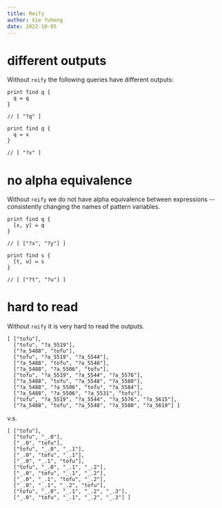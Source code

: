 ```yaml
---
title: Reify
author: Xie Yuheng
date: 2022-10-05
---
```


# different outputs

Without `reify` the following queries have different outputs:

```
print find q {
  q = q
}

// [ "?q" ]

print find q {
  q = x
}

// [ "?x" ]
```

# no alpha equivalence

Without `reify` we do not have alpha equivalence between expressions
-- consistently changing the names of pattern variables.

```
print find q {
  [x, y] = q
}

// [ ["?x", "?y"] ]

print find s {
  [t, u] = s
}

// [ ["?t", "?u"] ]
```

# hard to read

Without `reify` it is very hard to read the outputs.

```
[ ["tofu"],
  ["tofu", "?a_5519"],
  ["?a_5488", "tofu"],
  ["tofu", "?a_5519", "?a_5544"],
  ["?a_5488", "tofu", "?a_5548"],
  ["?a_5488", "?a_5506", "tofu"],
  ["tofu", "?a_5519", "?a_5544", "?a_5576"],
  ["?a_5488", "tofu", "?a_5548", "?a_5580"],
  ["?a_5488", "?a_5506", "tofu", "?a_5584"],
  ["?a_5488", "?a_5506", "?a_5531", "tofu"],
  ["tofu", "?a_5519", "?a_5544", "?a_5576", "?a_5615"],
  ["?a_5488", "tofu", "?a_5548", "?a_5580", "?a_5619"] ]
```

v.s.

```
[ ["tofu"],
  ["tofu", "_.0"],
  ["_.0", "tofu"],
  ["tofu", "_.0", "_.1"],
  ["_.0", "tofu", "_.1"],
  ["_.0", "_.1", "tofu"],
  ["tofu", "_.0", "_.1", "_.2"],
  ["_.0", "tofu", "_.1", "_.2"],
  ["_.0", "_.1", "tofu", "_.2"],
  ["_.0", "_.1", "_.2", "tofu"],
  ["tofu", "_.0", "_.1", "_.2", "_.3"],
  ["_.0", "tofu", "_.1", "_.2", "_.3"] ]
```
